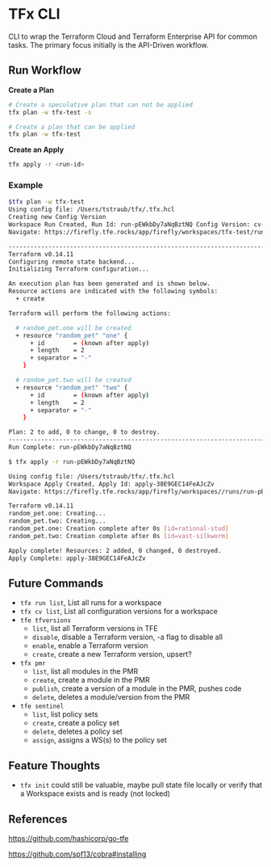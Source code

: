 # TFx CLI

CLI to wrap the Terraform Cloud and Terraform Enterprise API for common tasks.
The primary focus initially is the API-Driven workflow.

## Run Workflow

**Create a Plan**

```sh
# Create a speculative plan that can not be applied
tfx plan -w tfx-test -s

# Create a plan that can be applied
tfx plan -w tfx-test
```

**Create an Apply**

```sh
tfx apply -r <run-id>
```

### Example

```sh
$tfx plan -w tfx-test
Using config file: /Users/tstraub/tfx/.tfx.hcl
Creating new Config Version
Workspace Run Created, Run Id: run-pEWkbDy7aNqBztNQ Config Version: cv-J7Apwj3fYojsBeNu
Navigate: https://firefly.tfe.rocks/app/firefly/workspaces/tfx-test/runs/run-pEWkbDy7aNqBztNQ

------------------------------------------------------------------------
Terraform v0.14.11
Configuring remote state backend...
Initializing Terraform configuration...

An execution plan has been generated and is shown below.
Resource actions are indicated with the following symbols:
  + create

Terraform will perform the following actions:

  # random_pet.one will be created
  + resource "random_pet" "one" {
      + id        = (known after apply)
      + length    = 2
      + separator = "-"
    }

  # random_pet.two will be created
  + resource "random_pet" "two" {
      + id        = (known after apply)
      + length    = 2
      + separator = "-"
    }

Plan: 2 to add, 0 to change, 0 to destroy.
------------------------------------------------------------------------
Run Complete: run-pEWkbDy7aNqBztNQ
```

```sh
$ tfx apply -r run-pEWkbDy7aNqBztNQ                                                                                                                      

Using config file: /Users/tstraub/tfx/.tfx.hcl
Workspace Apply Created, Apply Id: apply-38E9GEC14FeAJcZv
Navigate: https://firefly.tfe.rocks/app/firefly/workspaces//runs/run-pEWkbDy7aNqBztNQ

Terraform v0.14.11
random_pet.one: Creating...
random_pet.two: Creating...
random_pet.one: Creation complete after 0s [id=rational-stud]
random_pet.two: Creation complete after 0s [id=vast-silkworm]

Apply complete! Resources: 2 added, 0 changed, 0 destroyed.
Apply Complete: apply-38E9GEC14FeAJcZv
```

## Future Commands

- `tfx run list`, List all runs for a workspace
- `tfx cv list`, List all configuration versions for a workspace
- `tfe tfversions`
  - `list`, list all Terraform versions in TFE
  - `disable`, disable a Terraform version, -a flag to disable all
  - `enable`, enable a Terraform version
  - `create`, create a new Terraform version, upsert?
- `tfx pmr`
  - `list`, list all modules in the PMR
  - `create`, create a module in the PMR
  - `publish`, create a version of a module in the PMR, pushes code
  - `delete`, deletes a module/version from the PMR
- `tfe sentinel`
  - `list`, list policy sets
  - `create`, create a policy set
  - `delete`, deletes a policy set
  - `assign`, assigns a WS(s) to the policy set



## Feature Thoughts

- `tfx init` could still be valuable, maybe pull state file locally or verify that a Workspace exists and is ready (not locked)



## References

https://github.com/hashicorp/go-tfe

https://github.com/spf13/cobra#installing